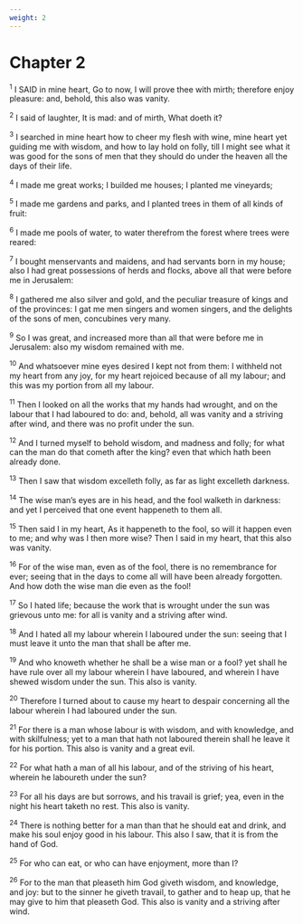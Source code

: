 ```yaml
---
weight: 2
---
```


# Chapter 2

<sup>1</sup> I SAID in mine heart, Go to now, I will prove thee with mirth; therefore enjoy pleasure: and, behold, this also was vanity. 

<sup>2</sup> I said of laughter, It is mad: and of mirth, What doeth it? 

<sup>3</sup> I searched in mine heart how to cheer my flesh with wine, mine heart yet guiding me with wisdom, and how to lay hold on folly, till I might see what it was good for the sons of men that they should do under the heaven all the days of their life. 

<sup>4</sup> I made me great works; I builded me houses; I planted me vineyards; 

<sup>5</sup> I made me gardens and parks, and I planted trees in them of all kinds of fruit: 

<sup>6</sup> I made me pools of water, to water therefrom the forest where trees were reared: 

<sup>7</sup> I bought menservants and maidens, and had servants born in my house; also I had great possessions of herds and flocks, above all that were before me in Jerusalem: 

<sup>8</sup> I gathered me also silver and gold, and the peculiar treasure of kings and of the provinces: I gat me men singers and women singers, and the delights of the sons of men, concubines very many. 

<sup>9</sup> So I was great, and increased more than all that were before me in Jerusalem: also my wisdom remained with me. 

<sup>10</sup> And whatsoever mine eyes desired I kept not from them: I withheld not my heart from any joy, for my heart rejoiced because of all my labour; and this was my portion from all my labour. 

<sup>11</sup> Then I looked on all the works that my hands had wrought, and on the labour that I had laboured to do: and, behold, all was vanity and a striving after wind, and there was no profit under the sun. 

<sup>12</sup> And I turned myself to behold wisdom, and madness and folly; for what can the man do that cometh after the king? even that which hath been already done. 

<sup>13</sup> Then I saw that wisdom excelleth folly, as far as light excelleth darkness. 

<sup>14</sup> The wise man’s eyes are in his head, and the fool walketh in darkness: and yet I perceived that one event happeneth to them all. 

<sup>15</sup> Then said I in my heart, As it happeneth to the fool, so will it happen even to me; and why was I then more wise? Then I said in my heart, that this also was vanity. 

<sup>16</sup> For of the wise man, even as of the fool, there is no remembrance for ever; seeing that in the days to come all will have been already forgotten. And how doth the wise man die even as the fool! 

<sup>17</sup> So I hated life; because the work that is wrought under the sun was grievous unto me: for all is vanity and a striving after wind. 

<sup>18</sup> And I hated all my labour wherein I laboured under the sun: seeing that I must leave it unto the man that shall be after me. 

<sup>19</sup> And who knoweth whether he shall be a wise man or a fool? yet shall he have rule over all my labour wherein I have laboured, and wherein I have shewed wisdom under the sun. This also is vanity. 

<sup>20</sup> Therefore I turned about to cause my heart to despair concerning all the labour wherein I had laboured under the sun. 

<sup>21</sup> For there is a man whose labour is with wisdom, and with knowledge, and with skilfulness; yet to a man that hath not laboured therein shall he leave it for his portion. This also is vanity and a great evil. 

<sup>22</sup> For what hath a man of all his labour, and of the striving of his heart, wherein he laboureth under the sun? 

<sup>23</sup> For all his days are but sorrows, and his travail is grief; yea, even in the night his heart taketh no rest. This also is vanity. 

<sup>24</sup> There is nothing better for a man than that he should eat and drink, and make his soul enjoy good in his labour. This also I saw, that it is from the hand of God. 

<sup>25</sup> For who can eat, or who can have enjoyment, more than I? 

<sup>26</sup> For to the man that pleaseth him God giveth wisdom, and knowledge, and joy: but to the sinner he giveth travail, to gather and to heap up, that he may give to him that pleaseth God. This also is vanity and a striving after wind. 


